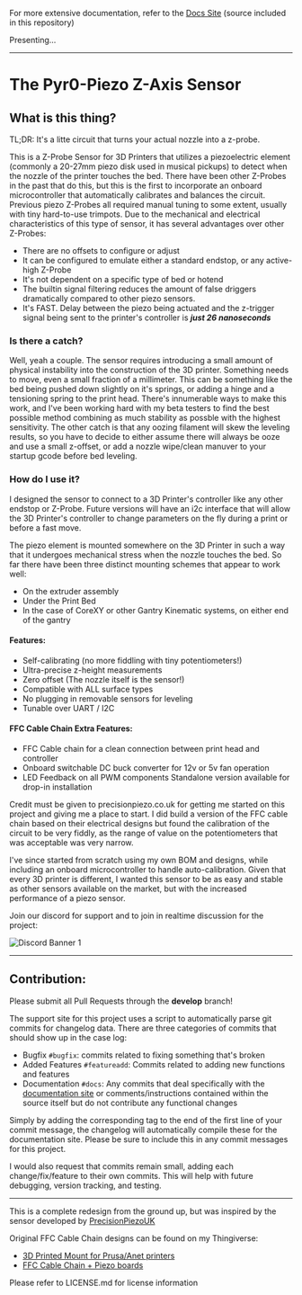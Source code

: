For more extensive documentation, refer to the [Docs Site](https://docs.pyroballpcbs.com) (source included in this repository)

Presenting...

---

# The Pyr0-Piezo Z-Axis Sensor

## What is this thing?

TL;DR: It's a litte circuit that turns your actual nozzle into a z-probe.

This is a Z-Probe Sensor for 3D Printers that utilizes a piezoelectric element (commonly a 20-27mm piezo disk used in musical pickups) to detect when the nozzle of the printer touches the bed. There have been other Z-Probes in the past that do this, but this is the first to incorporate an onboard microcontroller that automatically calibrates and balances the circuit. Previous piezo Z-Probes all required manual tuning to some extent, usually with tiny hard-to-use trimpots. Due to the mechanical and electrical characteristics of this type of sensor, it has several advantages over other Z-Probes:

- There are no offsets to configure or adjust
- It can be configured to emulate either a standard endstop, or any active-high Z-Probe
- It's not dependent on a specific type of bed or hotend
- The builtin signal filtering reduces the amount of false driggers dramatically compared to other piezo sensors.
- It's FAST. Delay between the piezo being actuated and the z-trigger signal being sent to the printer's controller is ***just 26 nanoseconds***

### Is there a catch?

Well, yeah a couple. The sensor requires introducing a small amount of physical instability into the construction of the 3D printer. Something needs to move, even a small fraction of a millimeter. This can be something like the bed being pushed down slightly on it's springs, or adding a hinge and a tensioning spring to the print head. There's innumerable ways to make this work, and I've been working hard with my beta testers to find the best possible method combining as much stability as possble with the highest sensitivity. The other catch is that any oozing filament will skew the leveling results, so you have to decide to either assume there will always be ooze and use a small z-offset, or add a nozzle wipe/clean manuver to your startup gcode before bed leveling.

### How do I use it?

I designed the sensor to connect to a 3D Printer's controller like any other endstop or Z-Probe. Future versions will have an i2c interface that will allow the 3D Printer's controller to change parameters on the fly during a print or before a fast move.

The piezo element is mounted somewhere on the 3D Printer in such a way that it undergoes mechanical stress when the nozzle touches the bed. So far there have been three distinct mounting schemes that appear to work well:

- On the extruder assembly
- Under the Print Bed
- In the case of CoreXY or other Gantry Kinematic systems, on either end of the gantry

#### Features:

- Self-calibrating (no more fiddling with tiny potentiometers!)
- Ultra-precise z-height measurements
- Zero offset (The nozzle itself is the sensor!)
- Compatible with ALL surface types
- No plugging in removable sensors for leveling
- Tunable over UART / I2C

#### FFC Cable Chain Extra Features:

- FFC Cable chain for a clean connection between print head and controller
- Onboard switchable DC buck converter for 12v or 5v fan operation
- LED Feedback on all PWM components
 Standalone version available for drop-in installation

Credit must be given to precisionpiezo.co.uk for getting me started on this project and giving me a place to start. I did build a version of the FFC cable chain based on their electrical designs but found the calibration of the circuit to be very fiddly, as the range of value on the potentiometers that was acceptable was very narrow.

I've since started from scratch using my own BOM and designs, while including an onboard microcontroller to handle auto-calibration. Given that every 3D printer is different, I wanted this sensor to be as easy and stable as other sensors available on the market, but with the increased performance of a piezo sensor.

Join our discord for support and to join in realtime discussion for the project:

![Discord Banner 1](https://discordapp.com/api/guilds/544587989536473099/widget.png?style=banner1)

---

## Contribution:

Please submit all Pull Requests through the **develop** branch!

The support site for this project uses a script to automatically parse git commits for changelog data. There are three categories of commits that should show up in the case log:

- Bugfix `#bugfix`: commits related to fixing something that's broken
- Added Features `#featureadd`: Commits related to adding new functions and features
- Documentation `#docs`: Any commits that deal specifically with the [documentation site](https://docs.pyroballpcbs.com) or comments/instructions contained within the source itself but do not contribute any functional changes

Simply by adding the corresponding tag to the end of the first line of your commit message, the changelog will automatically compile these for the documentation site. Please be sure to include this in any commit messages for this project.

I would also request that commits remain small, adding each change/fix/feature to their own commits. This will help with future debugging, version tracking, and testing.

---

This is a complete redesign from the ground up, but was inspired by the sensor developed by [PrecisionPiezoUK](https://precisionpiezo.co.uk/resources-osh)

Original FFC Cable Chain designs can be found on my Thingiverse:

- [3D Printed Mount for Prusa/Anet printers](https://www.thingiverse.com/thing:2712439)
- [FFC Cable Chain + Piezo boards](https://www.thingiverse.com/thing:2618717)

 Please refer to LICENSE.md for license information
